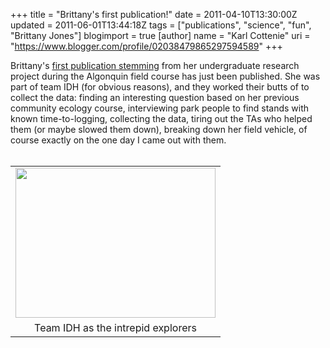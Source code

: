 +++
title = "Brittany's first publication!"
date = 2011-04-10T13:30:00Z
updated = 2011-06-01T13:44:18Z
tags = ["publications", "science", "fun", "Brittany Jones"]
blogimport = true 
[author]
	name = "Karl Cottenie"
	uri = "https://www.blogger.com/profile/02038479865297594589"
+++

Brittany's <a href="http://journal.lib.uoguelph.ca/index.php/surg/article/view/1318">first publication stemming</a> from her undergraduate research project during the Algonquin field course has just been published. She was part of team IDH (for obvious reasons), and they worked their butts of to collect the data: finding an interesting question based on her previous community ecology course, interviewing park people to find stands with known time-to-logging, collecting the data, tiring out the TAs who helped them (or maybe slowed them down), breaking down her field vehicle, of course exactly on the one day I came out with them.<br /><br /><table align="center" cellpadding="0" cellspacing="0" class="tr-caption-container" style="margin-left: auto; margin-right: auto; text-align: center;"><tbody><tr><td style="text-align: center;"><a href="http://3.bp.blogspot.com/-0tuxSJ7d23k/TeZ50dk15MI/AAAAAAAAAS0/QIdhiQKMH6M/s1600/5530_664048655219_120813400_42235708_7516989_n.jpg" imageanchor="1" style="margin-left: auto; margin-right: auto;"><img border="0" height="240" src="http://3.bp.blogspot.com/-0tuxSJ7d23k/TeZ50dk15MI/AAAAAAAAAS0/QIdhiQKMH6M/s320/5530_664048655219_120813400_42235708_7516989_n.jpg" width="320" /></a></td></tr><tr><td class="tr-caption" style="text-align: center;">Team IDH as the intrepid explorers</td></tr></tbody></table>
